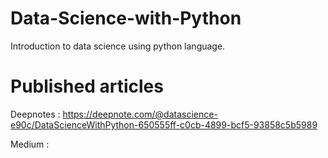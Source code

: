 # Data-Science-with-Python
Introduction to data science using python language. 

# Published articles

Deepnotes : https://deepnote.com/@datascience-e90c/DataScienceWithPython-650555ff-c0cb-4899-bcf5-93858c5b5989

Medium :


